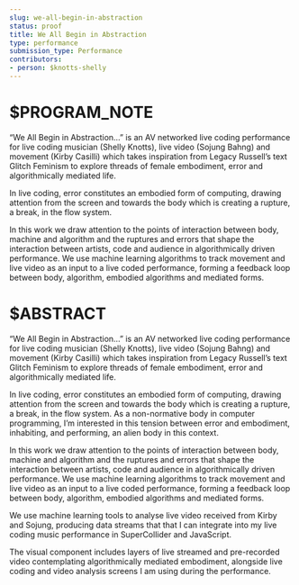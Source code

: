 ```yaml
---
slug: we-all-begin-in-abstraction
status: proof
title: We All Begin in Abstraction
type: performance
submission_type: Performance
contributors:
- person: $knotts-shelly
---
```


# $PROGRAM_NOTE

“We All Begin in Abstraction…” is an AV networked live coding performance for live coding
musician (Shelly Knotts), live video (Sojung Bahng) and movement (Kirby Casilli) which
takes inspiration from Legacy Russell’s text Glitch Feminism to explore threads of female
embodiment, error and algorithmically mediated life.

In live coding, error constitutes an embodied form of computing, drawing attention from
the screen and towards the body which is creating a rupture, a break, in the flow system.

In this work we draw attention to the points of interaction between body, machine and
algorithm and the ruptures and errors that shape the interaction between artists, code and
audience in algorithmically driven performance. We use machine learning algorithms to
track movement and live video as an input to a live coded performance, forming a feedback
loop between body, algorithm, embodied algorithms and mediated forms.

# $ABSTRACT

“We All Begin in Abstraction…” is an AV networked live coding performance for live coding
musician (Shelly Knotts), live video (Sojung Bahng) and movement (Kirby Casilli) which
takes inspiration from Legacy Russell’s text Glitch Feminism to explore threads of female
embodiment, error and algorithmically mediated life.

In live coding, error constitutes an embodied form of computing, drawing attention from
the screen and towards the body which is creating a rupture, a break, in the flow system. As
a non-normative body in computer programming, I’m interested in this tension between
error and embodiment, inhabiting, and performing, an alien body in this context.

In this work we draw attention to the points of interaction between body, machine and
algorithm and the ruptures and errors that shape the interaction between artists, code and
audience in algorithmically driven performance. We use machine learning algorithms to
track movement and live video as an input to a live coded performance, forming a feedback
loop between body, algorithm, embodied algorithms and mediated forms.

We use machine learning tools to analyse live video received from Kirby and Sojung,
producing data streams that that I can integrate into my live coding music performance in
SuperCollider and JavaScript.

The visual component includes layers of live streamed and pre-recorded video
contemplating algorithmically mediated embodiment, alongside live coding and video
analysis screens I am using during the performance.
